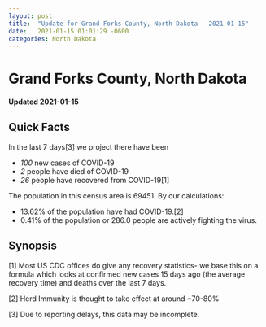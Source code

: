 ```yaml
---
layout: post
title:  "Update for Grand Forks County, North Dakota - 2021-01-15"
date:   2021-01-15 01:01:29 -0600
categories: North Dakota
---
```


# Grand Forks County, North Dakota
#### Updated 2021-01-15

## Quick Facts

In the last 7 days[3] we project there have been
- *100* new cases of COVID-19
- *2* people have died of COVID-19
- *26* people have recovered from COVID-19[1]

The population in this census area is 69451. By our calculations:
- 13.62% of the population have had COVID-19.[2]
- 0.41% of the population or 286.0 people are actively fighting the virus.

## Synopsis




[1] Most US CDC offices do give any recovery statistics- we base this on a formula which looks at confirmed new cases
15 days ago (the average recovery time) and deaths over the last 7 days.

[2] Herd Immunity is thought to take effect at around ~70-80%

[3] Due to reporting delays, this data may be incomplete.
 
    
